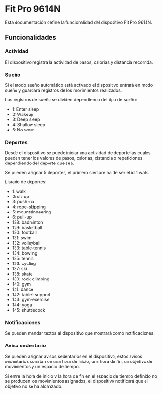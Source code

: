 # Fit Pro 9614N

Esta documentación define la funcionalidad del dispositivo Fit Pro 9614N.

## Funcionalidades

### Actividad

El dispositivo registra la actividad de pasos, calorias y distancia recorrida.

### Sueño

Si el modo sueño automático está activado el dispositivo entrará en modo sueño y guardará registros de los movimientos realizados.

Los registros de sueño se dividen dependiendo del tipo de sueño:
* 1: Enter sleep
* 2: Wakeup
* 3: Deep sleep
* 4: Shallow sleep
* 5: No wear

### Deportes

Desde el dispositivo se puede iniciar una actividad de deporte las cuales pueden tener los valores de pasos, calorias, distancia o repeticiones dependiendo del deporte que sea.

Se pueden asignar 5 deportes, el primero siempre ha de ser el id 1 walk.

Listado de deportes:
* 1: walk
* 2: sit-up
* 3: push-up
* 4: rope-skipping
* 5: mountainneering
* 6: pull-up
* 128: badminton
* 129: basketball
* 130: football
* 131: swim
* 132: volleyball
* 133: table-tennis
* 134: bowling
* 135: tennis
* 136: cycling
* 137: ski
* 138: skate
* 139: rock-climbing
* 140: gym
* 141: dance
* 142: tablet-support
* 143: gym-exercise
* 144: yoga
* 145: shuttlecock

### Notificaciones

Se pueden mandar textos al dispositivo que mostrará como notificaciones.

### Aviso sedentario

Se pueden asignar avisos sedentarios en el dispositivo, estos avisos sedentarios constan de una hora de inicio, una hora de fin, un objetivo de movimientos y un espacio de tiempo.

Si entre la hora de inicio y la hora de fin en el espacio de tiempo definido no se producen los movimientos asignados, el dispositivo notificará que el objetivo no se ha alcanzado.
